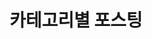 ---
title: "카테고리별 포스팅"
layout: categories
permalink: /categories/
author_profile: true
classes: wide
---